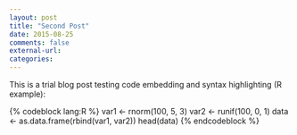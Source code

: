 ```yaml
---
layout: post
title: "Second Post"
date: 2015-08-25
comments: false
external-url:
categories:
---
```


This is a trial blog post testing code embedding and syntax highlighting (R example):

{% codeblock lang:R %}
var1 <- rnorm(100, 5, 3)
var2 <- runif(100, 0, 1)
data <- as.data.frame(rbind(var1, var2))
head(data)
{% endcodeblock %}

